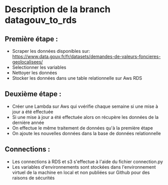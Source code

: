 # Description de la branch datagouv_to_rds

## Première étape :
- Scraper les données disponibles sur:  
https://www.data.gouv.fr/fr/datasets/demandes-de-valeurs-foncieres-geolocalisees/
- Selectionner les variables 
- Nettoyer les données
- Stocker les données dans une table relationnelle sur Aws RDS

## Deuxième étape :
- Créer une Lambda sur Aws qui vvérifie chaque semaine si une mise à jour a été effectuée
- Si une mise à jour a été effectuée alors on récupère les données de la dernière année
- On effectue le même traitement de données qu'à la première étape
- On ajoute les nouvelles données dans la base de données relationnelle

## Connections :
- Les connections à RDS et s3 s'effectue à l'aide du fichier connection.py
- Les variables d'environnements sont stockées dans l'environnement virtuel de la machine 
en local et non publiées sur Github pour des raisons de sécurités


